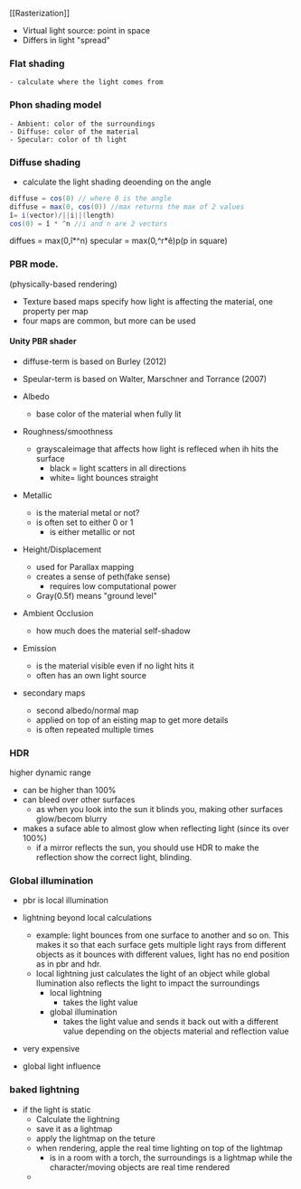 [[Rasterization]]
- Virtual light source: point in space
- Differs in light "spread"


### Flat shading
	- calculate where the light comes from
### Phon shading model
	- Ambient: color of the surroundings
	- Diffuse: color of the material
	- Specular: color of th light
### Diffuse shading
- calculate the light shading deoending on the angle
```c#
diffuse = cos(0) // where 0 is the angle
diffuse = max(0, cos(0)) //max returns the max of 2 values
î= i(vector)/||i||(length)
cos(0) = î * ^n //i and n are 2 vectors
```
diffues = max(0,î*^n)
specular = max(0,^r*ê)p(p in square)

### PBR mode.
(physically-based rendering)
- Texture based maps specify how light is affecting the material, one property per map	
- four maps are common, but more can be used
#### Unity PBR shader
- diffuse-term is based on Burley (2012)
- Speular-term is based on Walter, Marschner and Torrance (2007)

- Albedo
	- base color of the material when fully lit
- Roughness/smoothness
	- grayscaleimage that affects how light is refleced when ih hits the surface
		- black = light scatters in all directions
		- white= light bounces straight
- Metallic
	- is the material metal or not?
	- is often set to either 0 or 1
		- is either metallic or not
- Height/Displacement
	- used for Parallax mapping
	- creates a sense of peth(fake sense)
		- requires low computational power
	- Gray(0.5f) means "ground level"
- Ambient Occlusion
	- how much does the material self-shadow
- Emission
	- is the material visible even if no light hits it
	- often has an own light source
- secondary maps
	- second albedo/normal map
	- applied on top of an eisting map to get more details
	- is often repeated multiple times

### HDR
higher dynamic range
- can be higher than 100%
- can bleed over other surfaces
	- as when you look into the sun it blinds you, making other surfaces glow/becom blurry
- makes a suface able to almost glow when reflecting light (since its over 100%)
	- if a mirror reflects the sun, you should use HDR to make the reflection show the correct light, blinding.
### Global illumination 
- pbr is local illumination
- lightning beyond local calculations
	- example: light bounces from one surface to another and so on. This makes it so that each surface gets multiple light rays from different objects as it bounces with different values, light has no end position as in pbr and hdr.
	- local lightning just calculates the light of an object while global llumination also reflects the light to impact the surroundings
		- local lightning
			- takes the light value
		- global illumination
			- takes the light value and sends it back out with a different value depending on the objects material and reflection value 
- very expensive

- global light influence

### baked lightning
- if the light is static
	- Calculate the lightning
	- save it as a lightmap
	- apply the lightmap on the teture 
	- when rendering, apple the real time lighting on top of the lightmap
		- is in a room with a torch, the surroundings is a lightmap while the character/moving objects are real time rendered
	- 